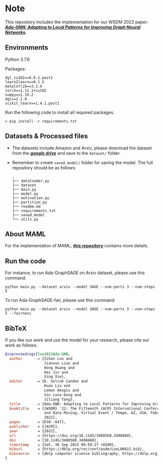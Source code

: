 # Note

This repository includes the implementation for our WSDM 2022 paper: ***[Ada-GNN: Adapting to Local Patterns for Improving Graph Neural Networks](https://dl.acm.org/doi/abs/10.1145/3488560.3498460).***

## Environments

Python 3.7.6

Packages:

```
dgl_cu102==0.9.1.post1
learn2learn==0.1.5
matplotlib==3.3.4
torch==1.12.1+cu102
numpy==1.19.2
dgl==2.1.0
scikit_learn==1.4.1.post1
```

Run the following code to install all required packages.

```
> pip install -r requirements.txt
```

## Datasets & Processed files

- The datasets include Amazon and Arxiv, please download the dataset from the ***[google drive](https://drive.google.com/file/d/14zZN4CM8Am1ipJYQ9gcjtlcBmougODdS/view?usp=sharing)*** and save to the `dataset/` folder.
- Remember to create `saved_model/` folder for saving the model. The full repository should be as follows:

  ```
  .
  ├── dataloader.py
  ├── dataset
  ├── main.py
  ├── model.py
  ├── motivation.py
  ├── partition.py
  ├── readme.md
  ├── requirements.txt
  ├── saved_model
  └── utils.py
  ```

## About MAML
For the implementation of MAML, ***[this repository](https://github.com/learnables/learn2learn/tree/master)*** contains more details.

## Run the code
For instance, to run Ada-GraphSAGE on Arxiv dataset, please use this command:
```
python main.py --dataset arxiv --model SAGE --num-parts 3 --num-steps 5
```
To run Ada-GraphSAGE-fair, please use this command:
```
python main.py --dataset arxiv --model SAGE --num-parts 3 --num-steps 5 --fairness
```

## BibTeX

If you like our work and use the model for your research, please cite our work as follows.

```bibtex
@inproceedings{luo2022Ada-GNN,
  author       = {Zihan Luo and
                  Jianxun Lian and
                  Hong Huang and
                  Hai Jin and
                  Xing Xie},
  editor       = {K. Selcuk Candan and
                  Huan Liu and
                  Leman Akoglu and
                  Xin Luna Dong and
                  Jiliang Tang},
  title        = {Ada-GNN: Adapting to Local Patterns for Improving Graph Neural Networks},
  booktitle    = {{WSDM} '22: The Fifteenth {ACM} International Conference on Web Search
                  and Data Mining, Virtual Event / Tempe, AZ, USA, February 21 - 25,
                  2022},
  pages        = {638--647},
  publisher    = {{ACM}},
  year         = {2022},
  url          = {https://doi.org/10.1145/3488560.3498460},
  doi          = {10.1145/3488560.3498460},
  timestamp    = {Sat, 30 Sep 2023 09:59:27 +0200},
  biburl       = {https://dblp.org/rec/conf/wsdm/LuoL00022.bib},
  bibsource    = {dblp computer science bibliography, https://dblp.org}
}
``` 
